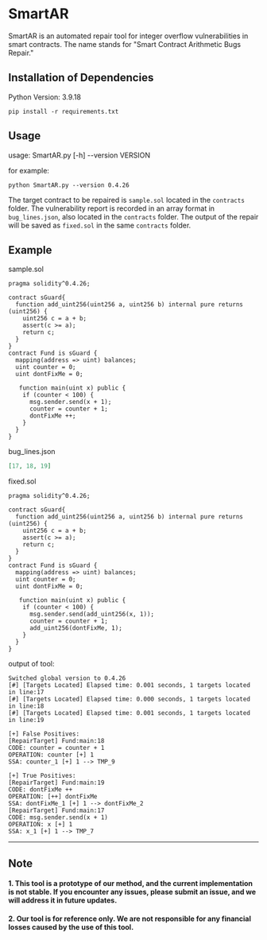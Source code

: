 # SmartAR

SmartAR is an automated repair tool for integer overflow vulnerabilities in smart contracts. The name stands for "Smart Contract Arithmetic Bugs Repair."

## Installation of Dependencies

Python Version: 3.9.18

```shell
pip install -r requirements.txt
```

## Usage

usage: SmartAR.py [-h] --version VERSION

for example:

```shell
python SmartAR.py --version 0.4.26
```

The target contract to be repaired is `sample.sol` located in the `contracts` folder. The vulnerability report is recorded in an array format in `bug_lines.json`, also located in the `contracts` folder. The output of the repair will be saved as `fixed.sol` in the same `contracts` folder.


## Example

sample.sol

```
pragma solidity^0.4.26;

contract sGuard{
  function add_uint256(uint256 a, uint256 b) internal pure returns (uint256) {
    uint256 c = a + b;
    assert(c >= a);
    return c;
  }
}
contract Fund is sGuard {
  mapping(address => uint) balances;
  uint counter = 0;
  uint dontFixMe = 0;

   function main(uint x) public {
    if (counter < 100) {
      msg.sender.send(x + 1);
      counter = counter + 1;
      dontFixMe ++;
    }
  }
}
```

bug_lines.json

```json
[17, 18, 19]
```

fixed.sol
```
pragma solidity^0.4.26;

contract sGuard{
  function add_uint256(uint256 a, uint256 b) internal pure returns (uint256) {
    uint256 c = a + b;
    assert(c >= a);
    return c;
  }
}
contract Fund is sGuard {
  mapping(address => uint) balances;
  uint counter = 0;
  uint dontFixMe = 0;

   function main(uint x) public {
    if (counter < 100) {
      msg.sender.send(add_uint256(x, 1));
      counter = counter + 1;
      add_uint256(dontFixMe, 1);
    }
  }
}
```

output of tool:

```
Switched global version to 0.4.26
[#] [Targets Located] Elapsed time: 0.001 seconds, 1 targets located in line:17
[#] [Targets Located] Elapsed time: 0.000 seconds, 1 targets located in line:18
[#] [Targets Located] Elapsed time: 0.001 seconds, 1 targets located in line:19

[+] False Positives:
[RepairTarget] Fund:main:18
CODE: counter = counter + 1
OPERATION: counter [+] 1
SSA: counter_1 [+] 1 --> TMP_9

[+] True Positives:
[RepairTarget] Fund:main:19
CODE: dontFixMe ++
OPERATION: [++] dontFixMe
SSA: dontFixMe_1 [+] 1 --> dontFixMe_2
[RepairTarget] Fund:main:17
CODE: msg.sender.send(x + 1)
OPERATION: x [+] 1
SSA: x_1 [+] 1 --> TMP_7
```

---
## Note

#### 1. This tool is a prototype of our method, and the current implementation is not stable. If you encounter any issues, please submit an issue, and we will address it in future updates.
#### 2. Our tool is for reference only. We are not responsible for any financial losses caused by the use of this tool.